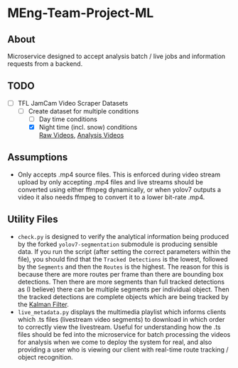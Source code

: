 # MEng-Team-Project-ML

## About

Microservice designed to accept analysis batch / live jobs and information
requests from a backend.

## TODO

- [ ] TFL JamCam Video Scraper Datasets
  - [ ] Create dataset for multiple conditions
     - [ ] Day time conditions
     - [x] Night time (incl. snow) conditions \
           [Raw Videos](https://drive.google.com/drive/u/2/folders/1lSoRB_HmgSLUxehpu7O44jQFB9U6hdWC),
           [Analysis Videos](https://drive.google.com/drive/u/2/folders/1JOJKVzakrFLt5tC5PpMq6zl6SGPwMopl)

## Assumptions

- Only accepts .mp4 source files. This is enforced during video stream
  upload by only accepting .mp4 files and live streams should be converted
  using either ffmpeg dynamically, or when yolov7 outputs a video it
  also needs ffmpeg to convert it to a lower bit-rate .mp4.

## Utility Files

- `check.py` is designed to verify the analytical information being
  produced by the forked `yolov7-segmentation` submodule is producing
  sensible data. If you run the script (after setting the correct
  parameters within the file), you should find that the `Tracked Detections`
  is the lowest, followed by the `Segments` and then the `Routes` is the
  highest. The reason for this is because there are more routes per frame
  than there are bounding box detections. Then there are more segments
  than full tracked detections as (I believe) there can be multiple segments
  per individual object. Then the tracked detections are complete objects
  which are being tracked by the [Kalman Filter](https://en.wikipedia.org/wiki/Kalman_filter).
- `live_metadata.py` displays the multimedia playlist which informs
  clients which .ts files (livestream video segments) to download in which order
  to correctly view the livestream. Useful for understanding how the .ts files
  should be fed into the microservice for batch processing the videos for
  analysis when we come to deploy the system for real, and also providing a
  user who is viewing our client with real-time route tracking / object recognition.